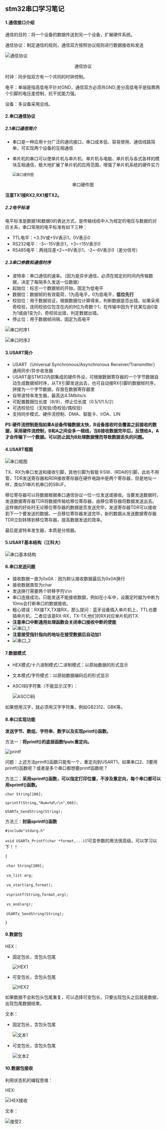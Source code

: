 ## stm32串口学习笔记

#### 1.通信接口介绍

通信的目的：将一个设备的数据传送到另一个设备，扩展硬件系统。

通信协议：制定通信的规则，通信双方按照协议规则进行数据接收和发送

![通信协议](https://raw.githubusercontent.com/yyhlovehh/yyhlovehh.github.io/master/202308200213773.png)

<div align = "center">通信协议</div>

时钟：同步指双方有一个共同的时钟控制。

电平：单端是指高低电平针对GND，通信双方必须共GND;差分高低电平是指靠两个引脚的电压差控制，抗干扰能力强。

设备：多设备采用总线。

#### 2.串口通信协议

##### 2.1串口通信简介

- 串口是一种应用十分广泛的通讯接口，串口成本低、容易使用、通信线路简单，可实现两个设备的互相通信

- 单片机的串口可以使单片机与单片机、单片机与电脑、单片机与各式各样的模块互相通信，极大地扩展了单片机的应用范围，增强了单片机系统的硬件实力

  <img src="https://raw.githubusercontent.com/yyhlovehh/yyhlovehh.github.io/master/202308200225357.png" alt="串口硬件图" style="zoom:80%;" />

<div align = "center">串口硬件图</div>

**注意TX1接RX2,RX1接TX2。**

##### 2.2电平标准

电平标准是数据1和数据0的表达方式，是传输线缆中人为规定的电压与数据的对应关系，串口常用的电平标准有如下三种：

- TTL电平：+3.3V或+5V表示1，0V表示0
- RS232电平：-3~-15V表示1，+3~+15V表示0
- RS485电平：两线压差+2~+6V表示1，-2~-6V表示0（差分信号）

##### 2.3串口参数和通信时序

- 波特率：串口通信的速率。（因为是异步通信，必须在规定的时间内传输数据，决定了每隔多久发送一位数据）
- 起始位：标志一个数据帧的开始，固定为低电平
- 数据位：数据帧的有效载荷，1为高电平，0为低电平，**低位先行**
- 校验位：用于数据验证，根据数据位计算得来，判断数据是否出错。如果采用奇校验，连同校验位包含在内的9位为奇数个1，在传输中因为干扰某位由0变为1或由1变为0，奇校验出错，判定数据出错。
- 停止位：用于数据帧间隔，固定为高电平

![串口时序1](https://raw.githubusercontent.com/yyhlovehh/yyhlovehh.github.io/master/202308200235522.png)



![串口时序2](https://raw.githubusercontent.com/yyhlovehh/yyhlovehh.github.io/master/202308200235413.png)

#### 3.USART简介

- USART（Universal Synchronous/Asynchronous Receiver/Transmitter）通用同步/异步收发器
- USART是STM32内部集成的硬件外设，可根据数据寄存器的一个字节数据自动生成数据帧时序，从TX引脚发送出去，也可自动接RX引脚的数据帧时序，拼接为一个字节数据，存放在数据寄存器里
- 自带波特率发生器，最高达4.5Mbits/s
- 可配置数据位长度（8/9）、停止位长度（0.5/1/1.5/2）
- 可选校验位（无校验/奇校验/偶校验）
- 支持同步模式、硬件流控制、DMA、智能卡、IrDA、LIN

**PS:硬件流控制是指如果A设备传输数据太快，B设备接收时会覆盖之前接收的数据，采用硬件流控制，B和A之间会多一根线，当B接收数据完毕后，反馈给A，A才会传输下一个数据。可以防止因为B处理数据慢而导致数据丢失的问题。**

#### 4.USART框图

![串口框图](https://raw.githubusercontent.com/yyhlovehh/yyhlovehh.github.io/master/202308200255952.png)

TX、RX为串口发送和接收引脚，其他引脚为智能卡SW、IRDA的引脚，此处不用管。TDR发送寄存器和RDR接收寄存器在硬件电路中是两个寄存器，但是地址一样，类似51单片机串口的SBUF。

移位寄存器可以将数据根据串口通信协议一位一位发送或接收。当要发送数据时，发送数据寄存器TDR将数据传输给移位寄存器，由移位寄存器将数据发送出去。这样做的好处时无论移位寄存器的数据是否发送完毕，发送寄存器TDR可以接收到下一个要发送的数据，一旦移位寄存器发送完毕，新的数据从发送数据寄存器TDR立刻转移到移位寄存器，提高数据发送的效率。

最后是波特率发生器，本质是分频器。

#### 5.USART基本结构（江科大）

![串口基本结构](https://raw.githubusercontent.com/yyhlovehh/yyhlovehh.github.io/master/202308200313074.png)

#### 6.串口发送问题

- 接收数据一直为0x0A：因为默认接收数据最后为0x0A换行
- 接收数据类型为char
- 发送换行需要两个转移字符\r\n
- 串口连接成功，只能发送不能接收数据，例如在小车中，设置定时器为中断为10ms会打断串口的数据接收。
- 粗心错误：RX接TX,TX接RX，那么提问：蓝牙设备插入单片机上，TTL也要插单片机，二者应该是RX-RX，TX-TX,他们的RX对应单片机的TX.
- **注意串口中断通用处理函数会关闭串口接收中断的使能**
- ![串口_1](https://raw.githubusercontent.com/yyhlovehh/yyhlovehh.github.io/master/202309041024007.png)
- **注意接受指针指向的地址在接受数据后自动加1**
- ![串口_2](https://raw.githubusercontent.com/yyhlovehh/yyhlovehh.github.io/master/202309041035610.png)

#### 7.数据模式

- HEX模式/十六进制模式/二进制模式：以原始数据的形式显示

- 文本模式/字符模式：以原始数据编码后的形式显示

- ASCII码字符集（不能显示汉字）：

  ![ASCCI码](https://raw.githubusercontent.com/yyhlovehh/yyhlovehh.github.io/master/202308301048722.png)

如果想用汉字，就必须用汉字字符集，例如GB2312、GBK等。

#### 8.串口实现功能

**发送字节、数组、字符串、数字以及实现printf()函数。**

方法一：**将printf()的底层函数fputc重定向。**

![printf](https://raw.githubusercontent.com/yyhlovehh/yyhlovehh.github.io/master/202308301215736.png)

问题：上述方法printf()函数只能有一个，重定向到USART1，如果串口2、3要用printf()函数呢？或者是多个串口都想要printf函数呢？

方法二：**采用sprintf()函数，可以指定打印位置，不涉及重定向，每个串口都可以用sprintf()函数。**

`char String[100];`

`sprintf(String,"Num=%d\r\n",666);`

`USARTx_SendString(String);`

方法三：**封装sprintf()函数**

`#include"stdarg.h"`

`void USARTx_Printf(char *format,...)`//可变参数的用法很高级，可以学习以下！！

`{`

​	`char String[100];`

​	`va_list arg;`

​	`va_start(arg,format);`

​	`vsprintf(String,format,arg);`

​	`vs_end(arg);`

​	`USARTx_SendString(String);`

`}`

#### 9.数据包

HEX：

- 固定包长，含包头包尾

  ![HEX1](https://raw.githubusercontent.com/yyhlovehh/yyhlovehh.github.io/master/202308302150725.png)

- 可变包长，含包头包尾

  ![HEX2](https://raw.githubusercontent.com/yyhlovehh/yyhlovehh.github.io/master/202308302151932.png)

如果数据不会和包头包尾重复，可以选择可变包长，只要出现包头之后就是数据，出现包尾数据结束。

文本：

- 固定包长，含包头包尾

  ![文本1](https://raw.githubusercontent.com/yyhlovehh/yyhlovehh.github.io/master/202308302156686.png)

- 可变包长，含包头包尾

  ![文本2](https://raw.githubusercontent.com/yyhlovehh/yyhlovehh.github.io/master/202308302156038.png)

#### 10.数据包接收

利用状态机的编程思维：

HEX:

![HEX接收](https://raw.githubusercontent.com/yyhlovehh/yyhlovehh.github.io/master/202308310044482.png)

文本：

![接受2](https://raw.githubusercontent.com/yyhlovehh/yyhlovehh.github.io/master/202308310045302.png)